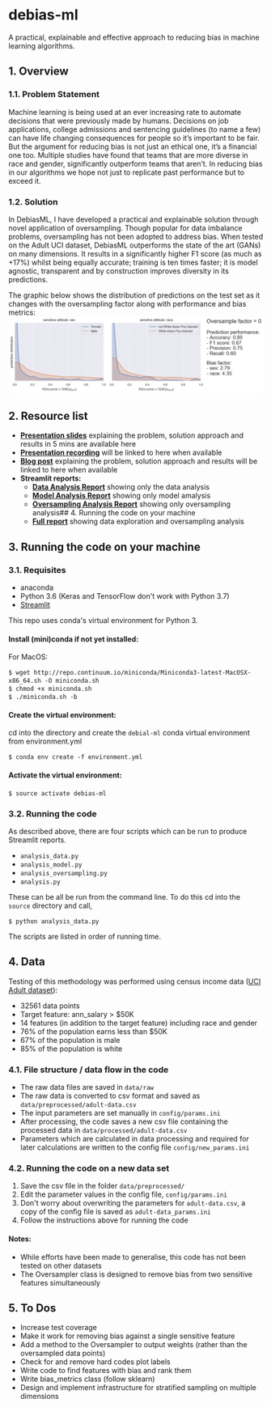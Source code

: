 # debias-ml

A practical, explainable and effective approach to reducing bias in machine learning algorithms.

## 1. Overview

### 1.1. Problem Statement

Machine learning is being used at an ever increasing rate to automate decisions that were previously made by humans. Decisions on job applications, college admissions  and sentencing guidelines (to name a few) can have life changing consequences for people so it’s important to be fair. But the argument for reducing bias is not just an ethical one, it’s a financial one too. Multiple studies have found that teams that are more diverse in race and gender, significantly outperform teams that aren’t. In reducing bias in our algorithms we hope not just to replicate past performance but to exceed it.

### 1.2. Solution

In DebiasML, I have developed a practical and explainable solution through novel application of oversampling. Though popular for data imbalance problems, oversampling has not been adopted to address bias. When tested on the Adult UCI dataset, DebiasML outperforms the state of the art (GANs) on many dimensions. It results in a significantly higher F1 score (as much as +17%) whilst being equally accurate; training is ten times faster; it is model agnostic, transparent and by construction improves diversity in its predictions.

The graphic below shows the distribution of predictions on the test set as it changes with the oversampling factor along with performance and bias metrics:
![oversample gif](https://github.com/leenamurgai/debias-ml/blob/master/static/oversample.gif)

## 2. Resource list

- [**Presentation slides**](http://bit.ly/debias-ml-slides) explaining the problem, solution approach and results in 5 mins are available here
- [**Presentation recording**](http://bit.ly/debias-ml-recording) will be linked to here when available
- [**Blog post**](http://bit.ly/debias-ml-blog) explaining the problem, solution approach and results will be linked to here when available
- **Streamlit reports:**
  - [**Data Analysis Report**](https://share.streamlit.io/0.36.0-2Qf24/index.html?id=JDjgoPh55HrSxbKvpthCj2M) showing only the data analysis
  - [**Model Analysis Report**](https://share.streamlit.io/0.36.0-2Qf24/index.html?id=UCo7PvitQe3DqdWrz2ZBon) showing only model amalysis
  - [**Oversampling Analysis Report**](https://share.streamlit.io/0.36.0-2Qf24/index.html?id=QdPWBFJza6qoAfB1mivUm2) showing only oversampling analysis## 4. Running the code on your machine
  - [**Full report**](https://share.streamlit.io/0.36.0-2Qf24/index.html?id=R3Y8Q7cNLm56WvEb9gc9vF) showing data exploration and oversampling analysis

## 3. Running the code on your machine

### 3.1. Requisites

- anaconda
- Python 3.6 (Keras and TensorFlow don't work with Python 3.7)
- [Streamlit](https://streamlit.io/secret/docs/index.html)

This repo uses conda's virtual environment for Python 3.

#### Install (mini)conda if not yet installed:

For MacOS:
```shell
$ wget http://repo.continuum.io/miniconda/Miniconda3-latest-MacOSX-x86_64.sh -O miniconda.sh
$ chmod +x miniconda.sh
$ ./miniconda.sh -b
```

#### Create the virtual environment:

cd into the directory and create the ```debial-ml``` conda virtual environment from environment.yml
```shell
$ conda env create -f environment.yml
```

#### Activate the virtual environment:

```shell
$ source activate debias-ml
```

### 3.2. Running the code

As described above, there are four scripts which can be run to produce Streamlit reports.
- ```analysis_data.py```
- ```analysis_model.py```
- ```analysis_oversampling.py```
- ```analysis.py```

These can be all be run from the command line. To do this cd into the ```source``` directory and call,
```shell
$ python analysis_data.py
```
The scripts are listed in order of running time.

## 4. Data

Testing of this methodology was performed using census income data ([UCI Adult dataset](https://archive.ics.uci.edu/ml/datasets/adult)):
- 32561 data points
- Target feature: ann_salary > $50K
- 14 features (in addition to the target feature) including race and gender
- 76% of the population earns less than $50K
- 67% of the population is male
- 85% of the population is white

### 4.1. File structure / data flow in the code

- The raw data files are saved in ```data/raw```
- The raw data is converted to csv format and saved as ```data/preprocessed/adult-data.csv```
- The input parameters are set manually in ```config/params.ini```
- After processing, the code saves a new csv file containing the processed data in ```data/processed/adult-data.csv```
- Parameters which are calculated in data processing and required for later calculations are written to the config file ```config/new_params.ini```

### 4.2. Running the code on a new data set

1. Save the csv file in the folder ```data/preprocessed/```
2. Edit the parameter values in the config file, ```config/params.ini```
3. Don't worry about overwriting the parameters for ```adult-data.csv```, a copy of the config file is saved as ```adult-data_params.ini```
4. Follow the instructions above for running the code

#### Notes:

- While efforts have been made to generalise, this code has not been tested on other datasets
- The Oversampler class is designed to remove bias from two sensitive features simultaneously

## 5. To Dos

- Increase test coverage
- Make it work for removing bias against a single sensitive feature
- Add a method to the Oversampler to output weights (rather than the oversampled data points)
- Check for and remove hard codes plot labels
- Write code to find features with bias and rank them
- Write bias_metrics class (follow sklearn)
- Design and implement infrastructure for stratified sampling on multiple dimensions
